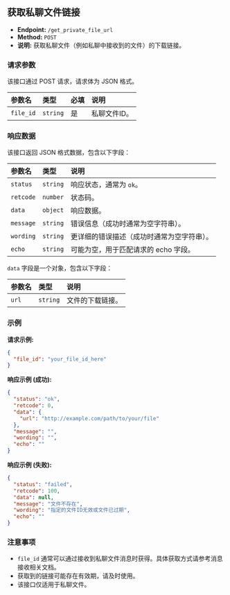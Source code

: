 ## 获取私聊文件链接

*   **Endpoint:** `/get_private_file_url`
*   **Method:** `POST`
*   **说明:** 获取私聊文件（例如私聊中接收到的文件）的下载链接。

### 请求参数

该接口通过 POST 请求，请求体为 JSON 格式。

| 参数名   | 类型     | 必填 | 说明         |
| :------- | :------- | :--- | :----------- |
| `file_id` | `string` | 是   | 私聊文件ID。 |

### 响应数据

该接口返回 JSON 格式数据，包含以下字段：

| 参数名    | 类型     | 说明                                     |
| :-------- | :------- | :--------------------------------------- |
| `status`  | `string` | 响应状态，通常为 `ok`。                  |
| `retcode` | `number` | 状态码。                                 |
| `data`    | `object` | 响应数据。                               |
| `message` | `string` | 错误信息（成功时通常为空字符串）。       |
| `wording` | `string` | 更详细的错误描述（成功时通常为空字符串）。 |
| `echo`    | `string` | 可能为空，用于匹配请求的 echo 字段。       |

`data` 字段是一个对象，包含以下字段：

| 参数名 | 类型     | 说明       |
| :----- | :------- | :--------- |
| `url`  | `string` | 文件的下载链接。 |

### 示例

**请求示例:**

```json
{
  "file_id": "your_file_id_here"
}
```

**响应示例 (成功):**

```json
{
  "status": "ok",
  "retcode": 0,
  "data": {
    "url": "http://example.com/path/to/your/file"
  },
  "message": "",
  "wording": "",
  "echo": ""
}
```

**响应示例 (失败):**

```json
{
  "status": "failed",
  "retcode": 100,
  "data": null,
  "message": "文件不存在",
  "wording": "指定的文件ID无效或文件已过期",
  "echo": ""
}
```

### 注意事项

*   `file_id` 通常可以通过接收到私聊文件消息时获得。具体获取方式请参考消息接收相关文档。
*   获取到的链接可能存在有效期，请及时使用。
*   该接口仅适用于私聊文件。
